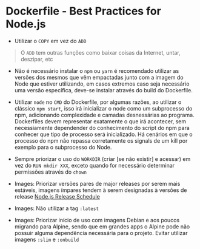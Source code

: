# Dockerfile - Best Practices for Node.js

- Utilizar o `COPY` em vez do `ADD`

> O `ADD` tem outras funções como baixar coisas da Internet, untar, deszipar, etc

- Não é necessário instalar o `npm` ou `yarn` é recomendado utilizar as versões dos mesmos que vêm empactadas junto com a imagem do Node que estiver utilizando, em casos extremos caso seja necessário uma versão específica, deve-se instalar através do build do Dockerfile.

- Utilizar `node` no `CMD` do Dockerfile, por algumas razões, ao utilizar o clássico `npm start`, isso irá inicializar o node como um subprocesso do npm, adicionando complexidade e camadas desnessárias ao programa. Dockerfiles devem representar exatamente o que irá acontecer, sem necessiamente dependender do conhecimento do script do npm para conhecer que tipo de processo será inicializado. Há cenários em que o processo do npm não repassa corretamente os signals de um kill por exemplo para o subprocesso do Node.

- Sempre priorizar o uso do `WORKDIR` (criar [se não existir] e acessar) em vez do `RUN mkdir XXX`, exceto quando for necessário determinar permissões através do `chown`

- Images: Priorizar versões pares de major releases por serem mais estáveis, imagens ímpares tendem à serem designadas à versões de release [Node.js Release Schedule](https://github.com/nodejs/Release#release-schedule)
- Images: Não utilizar a tag `:latest`
- Images: Priorizar início de uso com imagens Debian e aos poucos migrando para Alpine, sendo que em grandes apps o Alpine pode não possuir alguma dependência necessária para o projeto. Evitar utilizar imagens `:slim` e `:onbuild`
